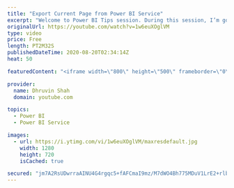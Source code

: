 ```yaml
---
title: "Export Current Page from Power BI Service"
excerpt: "Welcome to Power BI Tips session. During this session, I’m going to share one interesting tip for Power BI Service for end users.   As a Power BI Service user now, you can now export a single page in PDF or PPT format from Power BI Service. Want to check how please check the full video.  Sometimes we"
originalUrl: https://youtube.com/watch?v=1w6euXOglVM
type: video
price: Free
length: PT2M32S
publishedDateTime: 2020-08-20T02:34:14Z
heat: 50

featuredContent: "<iframe width=\"800\" height=\"500\" frameborder=\"0\" src=\"https://www.youtube.com/embed/1w6euXOglVM\" allow=\"accelerometer; autoplay; encrypted-media; gyroscope; picture-in-picture\" allowfullscreen></iframe>"

provider:
  name: Dhruvin Shah
  domain: youtube.com

topics:
  - Power BI
  - Power BI Service

images:
  - url: https://i.ytimg.com/vi/1w6euXOglVM/maxresdefault.jpg
    width: 1280
    height: 720
    isCached: true

secured: "jm7A2RsUDwrraAINU4G4rgqc5+fAFCmaI9mz/M7dWO4Bh775MDuV1LrE2+rlbtVS8s3hSANMFwDC0BdVb31QfaDLxEnTytLGujvZf+mKmtJkPXY8MUJbLPL0kEacKgziMf8dBsviIlqgSvlCF2yLmcKXezZoKbB97oDbYUkbn49rvIqCwm/FxgtmASEEoi1MpNOToC6OUUoXxbtHNCsc7HU9h6DnNNpjOI700NTddHGRUX0+RpJDauz1ZZiqsu93R+u/8HGIlacMAWqlGlAY1TnCSN3zOnZow7WGJPiCWNDvfEFRZ3F39a4XYH7up01Oje7tjsftXf+MrN+crSnfDYuSN9KwZbUm9lHV5mYw1pJYs+aJZPRclH/ZS9xygyStAbx/K2AO8Lbpr4vghg35i3XF1IQJfd7zXJVFo9czK/o=;9wAo2NU0StUtTvIrLuYL9g=="
---
```


